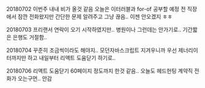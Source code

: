 20180702 이번주 내내 비가 올것 같음 오늘은 이터러블과 for-of 공부할 예정 전 직장에서 잠깐 전화왔지만 간단한 문제 알려주고 그냥 끊음.. 이젠 안오겠지 ㅎㅎ

20180703 프리랜서 연락이 오기 시작하였지만.. 병원이나 그런데는 안가기로.. 기간짧은 은행도 거절함..

20180704 꾸준히 조금씩이라도 해야지..  모던자바스크립트 지겨우니까 우선 제너리이터까지만 하고 내일부터 리액트 도움닫기 하기로.. 

20180706 리액트 도움닫기 60페이지 정도까지 한것 같음.. 오늘도 헤드헌팅 계약직 전화가 오는구먼.. 안감
